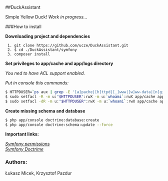 ##DuckAssistant

Simple Yellow Duck! *Work in progress...*

###How to install

**Downloading project and dependencies**
```
 1. git clone https://github.com/ucze/DuckAssistant.git 
 2. $ cd ./DuckAssistant/symfony
 3. composer install
 ```

**Set privileges to app/cache and app/logs directory**

_You ned to have ACL support enabled._

*Put in console this commands:*
```sh
$ HTTPDUSER=`ps aux | grep -E '[a]pache|[h]ttpd|[_]www|[w]ww-data|[n]ginx' | grep -v root | head -1 | cut -d\  -f1`
$ sudo setfacl -R -m u:"$HTTPDUSER":rwX -m u:`whoami`:rwX app/cache app/logs
$ sudo setfacl -dR -m u:"$HTTPDUSER":rwX -m u:`whoami`:rwX app/cache app/logs
```

**Create missing schema and database**
```sh
$ php app/console doctrine:database:create
$ php app/console doctrine:schema:update --force
```
**Important links:**

*[Symfony permissions](http://symfony.com/doc/current/book/installation.html)*  
*[Symfony Doctrime](http://symfony.com/doc/current/book/doctrine.html)*  

### Authors:
Łukasz Micek, Krzysztof Pazdur
